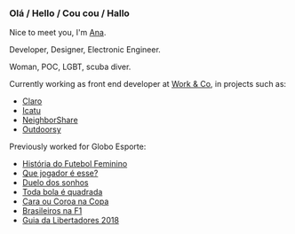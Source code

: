 ### Olá / Hello / Cou cou / Hallo

Nice to meet you, I'm [Ana](https://atarrisse.github.io/).

Developer, Designer, Electronic Engineer.

Woman, POC, LGBT, scuba diver.

Currently working as front end developer at [Work & Co](https://work.co/), in projects such as:

- [Claro](https://www.fastcompany.com/90547898/claro-innovation-by-design-2020)
- [Icatu](https://planos.icatuseguros.com.br/)
- [NeighborShare](https://nbshare.org/)
- [Outdoorsy](https://www.outdoorsy.com/)

Previously worked for Globo Esporte:
- [História do Futebol Feminino](https://interativos.globoesporte.globo.com/futebol/selecao-brasileira/especial/historia-do-futebol-feminino)
- [Que jogador é esse?](https://interativos.globoesporte.globo.com/futebol/copa-do-mundo/especial/que-jogador-e-esse)
- [Duelo dos sonhos](https://interativos.globoesporte.globo.com/futebol/copa-do-mundo/especial/duelo-dos-sonhos)
- [Toda bola é quadrada](https://interativos.globoesporte.globo.com/futebol/copa-do-mundo/especial/toda-bola-e-quadrada)
- [Cara ou Coroa na Copa](https://interativos.globoesporte.globo.com/futebol/copa-do-mundo/especial/cara-ou-coroa-na-copa)
- [Brasileiros na F1](https://interativos.globoesporte.globo.com/motor/formula-1/especial/participacoes-brasileiras-na-f1)
- [Guia da Libertadores 2018](https://interativos.globoesporte.globo.com/futebol/libertadores/especial/guia-da-libertadores-2018)
